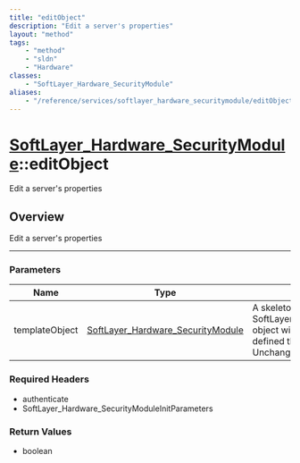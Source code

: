 ```yaml
---
title: "editObject"
description: "Edit a server's properties"
layout: "method"
tags:
    - "method"
    - "sldn"
    - "Hardware"
classes:
    - "SoftLayer_Hardware_SecurityModule"
aliases:
    - "/reference/services/softlayer_hardware_securitymodule/editObject"
---
```

# [SoftLayer_Hardware_SecurityModule](/reference/services/SoftLayer_Hardware_SecurityModule)::editObject


Edit a server's properties


## Overview 
Edit a server's properties 

-----

### Parameters 
|Name | Type | Description |
| --- | --- | --- |
|templateObject| <a href='/reference/datatypes/SoftLayer_Hardware_SecurityModule'>SoftLayer_Hardware_SecurityModule </a>| A skeleton SoftLayer_Hardware_SecurityModule object with only the properties defined that you wish to change. Unchanged properties are left alone.|


### Required Headers
* authenticate
* SoftLayer_Hardware_SecurityModuleInitParameters


### Return Values
* boolean





